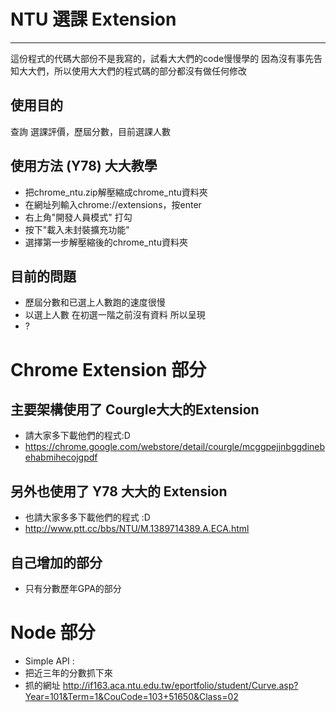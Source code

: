 
# NTU 選課 Extension
------
這份程式的代碼大部份不是我寫的，試看大大們的code慢慢學的
因為沒有事先告知大大們，所以使用大大們的程式碼的部分都沒有做任何修改

## 使用目的 
查詢 選課評價，歷屆分數，目前選課人數

## 使用方法 (Y78) 大大教學
- 把chrome_ntu.zip解壓縮成chrome_ntu資料夾
- 在網址列輸入chrome://extensions，按enter
- 右上角"開發人員模式" 打勾
- 按下"載入未封裝擴充功能"
- 選擇第一步解壓縮後的chrome_ntu資料夾

## 目前的問題
- 歷屆分數和已選上人數跑的速度很慢
- 以選上人數 在初選一階之前沒有資料 所以呈現
- ?


# Chrome Extension 部分

## 主要架構使用了 Courgle大大的Extension
- 請大家多下載他們的程式:D 
- https://chrome.google.com/webstore/detail/courgle/mcggpejjnbggdinebehabmihecojgpdf

## 另外也使用了 Y78 大大的 Extension
- 也請大家多多下載他們的程式 :D
- http://www.ptt.cc/bbs/NTU/M.1389714389.A.ECA.html

## 自己增加的部分
- 只有分數歷年GPA的部分

# Node 部分 

- Simple API :
- 把近三年的分數抓下來
- 抓的網址  http://if163.aca.ntu.edu.tw/eportfolio/student/Curve.asp?Year=101&Term=1&CouCode=103+51650&Class=02
